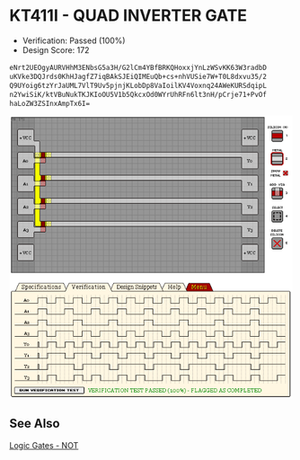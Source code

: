 # KT411I - QUAD INVERTER GATE

- Verification: Passed (100%)
- Design Score: 172

```
eNrt2UEOgyAURVHhM3ENbsG5a3H/G2lCm4YBfBRKQHoxxjYnLzWSvKK63W3radbD
uKVke3DQJrds0KhHJagfZ7iqBAkSJEiQIMEuQb+cs+nhVUSie7W+T0L8dxvu35/2
Q9UYoig6tzYrJaUML7VlT9Uv5pjnjKLobDp8VaIoilKV4Voxnq24AWeKURSdqipL
n2YwiSiK/ktVBuNukTKJKIoOU5V1b5QkcxOd0WYrUhRFn6lt3nH/pCrje71+PvOf
haLoZW3ZSInxAmpTx6I=
```

![01 KT411I QUAD INVERTER GATE](./assets/01.png)

## See Also

[Logic Gates - NOT](/snippets/logic-gates.md#not-gate)
